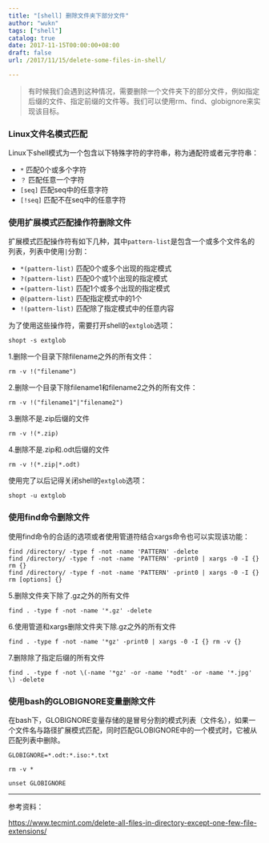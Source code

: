 ```yaml
---
title: "[shell] 删除文件夹下部分文件"
author: "wukn"
tags: ["shell"]
catalog: true
date: 2017-11-15T00:00:00+08:00
draft: false
url: /2017/11/15/delete-some-files-in-shell/

---
```


> 有时候我们会遇到这种情况，需要删除一个文件夹下的部分文件，例如指定后缀的文件、指定前缀的文件等。我们可以使用rm、find、globignore来实现该目标。

<!--more-->

### Linux文件名模式匹配

Linux下shell模式为一个包含以下特殊字符的字符串，称为通配符或者元字符串：

* `*` 匹配0个或多个字符
* `？` 匹配任意一个字符
* `[seq]` 匹配seq中的任意字符
* `[!seq]` 匹配不在seq中的任意字符

### 使用扩展模式匹配操作符删除文件

扩展模式匹配操作符有如下几种，其中`pattern-list`是包含一个或多个文件名的列表，列表中使用`|`分割：

* `*(pattern-list)` 匹配0个或多个出现的指定模式
* `?(pattern-list)` 匹配0个或1个出现的指定模式
* `+(pattern-list)` 匹配1个或多个出现的指定模式
* `@(pattern-list)` 匹配指定模式中的1个
* `!(pattern-list)` 匹配除了指定模式中的任意内容

为了使用这些操作符，需要打开shell的`extglob`选项：

```shell
shopt -s extglob
```

1.删除一个目录下除filename之外的所有文件：

```shell
rm -v !("filename")
```

2.删除一个目录下除filename1和filename2之外的所有文件：

```shell
rm -v !("filename1"|"filename2") 
```

3.删除不是.zip后缀的文件

```shell
rm -v !(*.zip)
```

4.删除不是.zip和.odt后缀的文件

```shell
rm -v !(*.zip|*.odt)
```

使用完了以后记得关闭shell的`extglob`选项：

```shell
shopt -u extglob
```

### 使用find命令删除文件

使用find命令的合适的选项或者使用管道符结合xargs命令也可以实现该功能：

```shell
find /directory/ -type f -not -name 'PATTERN' -delete
find /directory/ -type f -not -name 'PATTERN' -print0 | xargs -0 -I {} rm {}
find /directory/ -type f -not -name 'PATTERN' -print0 | xargs -0 -I {} rm [options] {}
```

5.删除文件夹下除了.gz之外的所有文件

```shell
find . -type f -not -name '*.gz' -delete
```

6.使用管道和xargs删除文件夹下除.gz之外的所有文件

```shell
find . -type f -not -name '*gz' -print0 | xargs -0 -I {} rm -v {}
```

7.删除除了指定后缀的所有文件

```shell
find . -type f -not \(-name '*gz' -or -name '*odt' -or -name '*.jpg' \) -delete
```

### 使用bash的GLOBIGNORE变量删除文件

在bash下，GLOBIGNORE变量存储的是冒号分割的模式列表（文件名），如果一个文件名与路径扩展模式匹配，同时匹配GLOBIGNORE中的一个模式时，它被从匹配列表中删除。

```shell
GLOBIGNORE=*.odt:*.iso:*.txt

rm -v *

unset GLOBIGNORE
```

---

参考资料：

https://www.tecmint.com/delete-all-files-in-directory-except-one-few-file-extensions/

